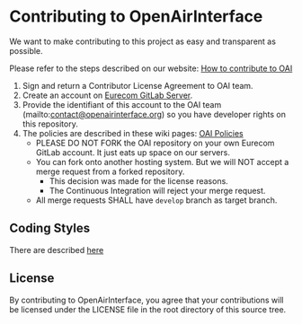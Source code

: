# Contributing to OpenAirInterface #

We want to make contributing to this project as easy and transparent as possible.

Please refer to the steps described on our website: [How to contribute to OAI](https://www.openairinterface.org/?page_id=112)

1. Sign and return a Contributor License Agreement to OAI team.
2. Create an account on [Eurecom GitLab Server](https://gitlab.eurecom.fr).
3. Provide the identifiant of this account to the OAI team (mailto:contact@openairinterface.org) so you have developer rights on this repository.
4. The policies are described in these wiki pages: [OAI Policies](https://gitlab.eurecom.fr/oai/openairinterface5g/wikis/oai-policies-home)
   -  PLEASE DO NOT FORK the OAI repository on your own Eurecom GitLab account. It just eats up space on our servers.
   - You can fork onto another hosting system. But we will NOT accept a merge request from a forked repository.
      * This decision was made for the license reasons.
      * The Continuous Integration will reject your merge request.
   - All merge requests SHALL have `develop` branch as target branch.

## Coding Styles ##

There are described [here](https://gitlab.eurecom.fr/oai/openairinterface5g/wikis/guidelines/guidelines-home)

## License ##

By contributing to OpenAirInterface, you agree that your contributions will be licensed under the LICENSE file in the root directory of this source tree.
